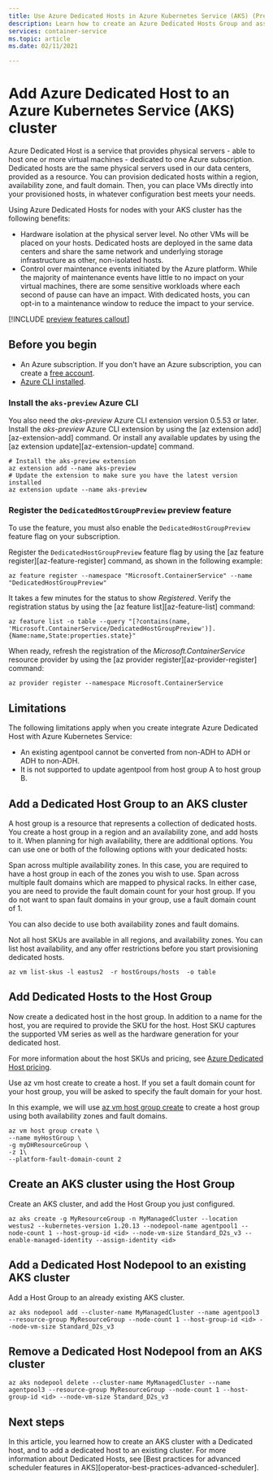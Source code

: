```yaml
---
title: Use Azure Dedicated Hosts in Azure Kubernetes Service (AKS) (Preview)
description: Learn how to create an Azure Dedicated Hosts Group and associate it with Azure Kubernetes Service (AKS)
services: container-service
ms.topic: article
ms.date: 02/11/2021

---
```


# Add Azure Dedicated Host to an Azure Kubernetes Service (AKS) cluster

Azure Dedicated Host is a service that provides physical servers - able to host one or more virtual machines - dedicated to one Azure subscription. Dedicated hosts are the same physical servers used in our data centers, provided as a resource. You can provision dedicated hosts within a region, availability zone, and fault domain. Then, you can place VMs directly into your provisioned hosts, in whatever configuration best meets your needs.

Using Azure Dedicated Hosts for nodes with your AKS cluster has the following benefits:

* Hardware isolation at the physical server level. No other VMs will be placed on your hosts. Dedicated hosts are deployed in the same data centers and share the same network and underlying storage infrastructure as other, non-isolated hosts.
* Control over maintenance events initiated by the Azure platform. While the majority of maintenance events have little to no impact on your virtual machines, there are some sensitive workloads where each second of pause can have an impact. With dedicated hosts, you can opt-in to a maintenance window to reduce the impact to your service.

[!INCLUDE [preview features callout](./includes/preview/preview-callout.md)]

## Before you begin

* An Azure subscription. If you don't have an Azure subscription, you can create a [free account](https://azure.microsoft.com/free).
* [Azure CLI installed](/cli/azure/install-azure-cli).

### Install the `aks-preview` Azure CLI

You also need the *aks-preview* Azure CLI extension version 0.5.53 or later. Install the *aks-preview* Azure CLI extension by using the [az extension add][az-extension-add] command. Or install any available updates by using the [az extension update][az-extension-update] command.

```azurecli-interactive
# Install the aks-preview extension
az extension add --name aks-preview
# Update the extension to make sure you have the latest version installed
az extension update --name aks-preview
```

### Register the `DedicatedHostGroupPreview` preview feature

To use the feature, you must also enable the `DedicatedHostGroupPreview` feature flag on your subscription.

Register the `DedicatedHostGroupPreview` feature flag by using the [az feature register][az-feature-register] command, as shown in the following example:

```azurecli-interactive
az feature register --namespace "Microsoft.ContainerService" --name "DedicatedHostGroupPreview"
```

It takes a few minutes for the status to show *Registered*. Verify the registration status by using the [az feature list][az-feature-list] command:

```azurecli-interactive
az feature list -o table --query "[?contains(name, 'Microsoft.ContainerService/DedicatedHostGroupPreview')].{Name:name,State:properties.state}"
```

When ready, refresh the registration of the *Microsoft.ContainerService* resource provider by using the [az provider register][az-provider-register] command:

```azurecli-interactive
az provider register --namespace Microsoft.ContainerService
```

## Limitations

The following limitations apply when you create integrate Azure Dedicated Host with Azure Kubernetes Service:
* An existing agentpool cannot be converted from non-ADH to ADH or ADH to non-ADH.
* It is not supported to update agentpool from host group A to host group B.

## Add a Dedicated Host Group to an AKS cluster

A host group is a resource that represents a collection of dedicated hosts. You create a host group in a region and an availability zone, and add hosts to it. When planning for high availability, there are additional options. You can use one or both of the following options with your dedicated hosts:

Span across multiple availability zones. In this case, you are required to have a host group in each of the zones you wish to use.
Span across multiple fault domains which are mapped to physical racks.
In either case, you are need to provide the fault domain count for your host group. If you do not want to span fault domains in your group, use a fault domain count of 1.

You can also decide to use both availability zones and fault domains.

Not all host SKUs are available in all regions, and availability zones. You can list host availability, and any offer restrictions before you start provisioning dedicated hosts.
```azurecli-interactive
az vm list-skus -l eastus2  -r hostGroups/hosts  -o table
```

## Add Dedicated Hosts to the Host Group

Now create a dedicated host in the host group. In addition to a name for the host, you are required to provide the SKU for the host. Host SKU captures the supported VM series as well as the hardware generation for your dedicated host.

For more information about the host SKUs and pricing, see [Azure Dedicated Host pricing](https://azure.microsoft.com/en-us/pricing/details/virtual-machines/dedicated-host/).

Use az vm host create to create a host. If you set a fault domain count for your host group, you will be asked to specify the fault domain for your host.

In this example, we will use [az vm host group create](https://docs.microsoft.com/en-us/cli/azure/vm/host/group?view=azure-cli-latest#az_vm_host_group_create) to create a host group using both availability zones and fault domains.

```azurecli-interactive
az vm host group create \
--name myHostGroup \
-g myDHResourceGroup \
-z 1\
--platform-fault-domain-count 2
```

## Create an AKS cluster using the Host Group
Create an AKS cluster, and add the Host Group you just configured.

```azurecli-interactive
az aks create -g MyResourceGroup -n MyManagedCluster --location westus2 --kubernetes-version 1.20.13 --nodepool-name agentpool1 --node-count 1 --host-group-id <id> --node-vm-size Standard_D2s_v3 --enable-managed-identity --assign-identity <id>
```

## Add a Dedicated Host Nodepool to an existing AKS cluster
Add a Host Group to an already existing AKS cluster.

```azurecli-interactive
az aks nodepool add --cluster-name MyManagedCluster --name agentpool3 --resource-group MyResourceGroup --node-count 1 --host-group-id <id> --node-vm-size Standard_D2s_v3
```

## Remove a Dedicated Host Nodepool from an AKS cluster

```azurecli-interactive
az aks nodepool delete --cluster-name MyManagedCluster --name agentpool3 --resource-group MyResourceGroup --node-count 1 --host-group-id <id> --node-vm-size Standard_D2s_v3
```

## Next steps

In this article, you learned how to create an AKS cluster with a Dedicated host, and to add a dedicated host to an existing cluster. For more information about Dedicated Hosts, see [Best practices for advanced scheduler features in AKS][operator-best-practices-advanced-scheduler].

<!-- LINKS - External -->
[kubernetes-services]: https://kubernetes.io/docs/concepts/services-networking/service/

<!-- LINKS - Internal -->
[aks-support-policies]: support-policies.md
[aks-faq]: faq.md
[azure-cli-install]: /cli/azure/install-azure-cli
[dedicated-hosts]: /azure/virtual-machines/dedicated-hosts.md
